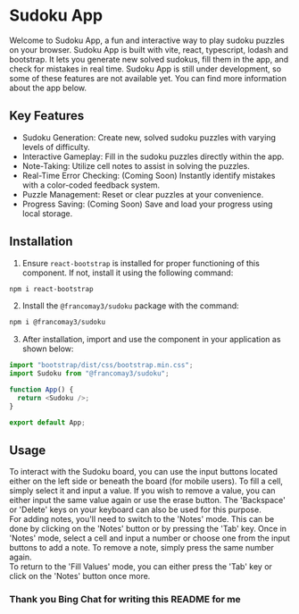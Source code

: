 # Sudoku App

Welcome to Sudoku App, a fun and interactive way to play sudoku puzzles on your browser. Sudoku App is built with vite, react, typescript, lodash and bootstrap. It lets you generate new solved sudokus, fill them in the app, and check for mistakes in real time. Sudoku App is still under development, so some of these features are not available yet. You can find more information about the app below.

## Key Features

- Sudoku Generation: Create new, solved sudoku puzzles with varying levels of difficulty.
- Interactive Gameplay: Fill in the sudoku puzzles directly within the app.
- Note-Taking: Utilize cell notes to assist in solving the puzzles.
- Real-Time Error Checking: (Coming Soon) Instantly identify mistakes with a color-coded feedback system.
- Puzzle Management: Reset or clear puzzles at your convenience.
- Progress Saving: (Coming Soon) Save and load your progress using local storage.

## Installation

1. Ensure `react-bootstrap` is installed for proper functioning of this component. If not, install it using the following command:

```bash
npm i react-bootstrap
```

2. Install the `@francomay3/sudoku` package with the command:

```bash
npm i @francomay3/sudoku
```

3. After installation, import and use the component in your application as shown below:

```javascript
import "bootstrap/dist/css/bootstrap.min.css";
import Sudoku from "@francomay3/sudoku";

function App() {
  return <Sudoku />;
}

export default App;
```

## Usage

To interact with the Sudoku board, you can use the input buttons located either on the left side or beneath the board (for mobile users). To fill a cell, simply select it and input a value. If you wish to remove a value, you can either input the same value again or use the erase button. The 'Backspace' or 'Delete' keys on your keyboard can also be used for this purpose.
<br>
For adding notes, you'll need to switch to the 'Notes' mode. This can be done by clicking on the 'Notes' button or by pressing the 'Tab' key. Once in 'Notes' mode, select a cell and input a number or choose one from the input buttons to add a note. To remove a note, simply press the same number again.
<br>
To return to the 'Fill Values' mode, you can either press the 'Tab' key or click on the 'Notes' button once more.

### Thank you Bing Chat for writing this README for me
